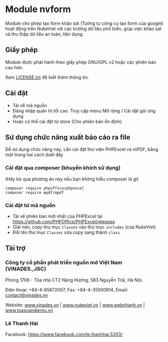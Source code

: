 # Module nvform

Module cho phép tạo form khảo sát (Tương tự công cụ tạo form của google) hoạt động trên NukeViet với các trường dữ liệu phổ biến, giúp việc khảo sát và thu thập dữ liệu an toàn, tiện dụng.

## Giấy phép
Module được phát hành theo giấy phép GNU/GPL v2 hoặc các phiên bản cao hơn.

Xem [LICENSE.txt](LICENSE.txt) để biết thêm thông tin.

## Cài đặt
- Tải về mã nguồn
- Đăng nhập quản trị tối cao. Truy cập menu Mở rộng / Cài dặt gói ứng dụng
- Hoặc có thể cài đặt từ store (Cho phiên bản ổn định)

## Sử dụng chức năng xuất báo cáo ra file

Để sử dụng chức năng này, cần cài đặt thư viện PHPExcel và mPDF, bằng một trong hai cách dưới đây
### Cài đặt qua composer (khuyến khích sử dụng)
(Hãy bỏ qua phương án này nếu bạn không hiểu composer là gì)
```
composer require phpoffice/phpexcel
composer require mpdf/mpdf
```
### Cài đặt từ mã nguồn
- Tải về phiên bản mới nhất của PHPExcel tại https://github.com/PHPOffice/PHPExcel/releases
- Giải nén, copy thư mục `Classes` vào thư mục `includes` (của NukeViet)
- Đổi tên thư mục `Classes` vừa copy sang thành `class`

## Tài trợ

### Công ty cổ phần phát triển nguồn mở Việt Nam (VINADES.,JSC)

Phòng 1706 - Tòa nhà CT2 Nàng Hương, 583 Nguyễn Trãi, Hà Nội.

Điện thoại: +84-4-85872007, Fax: +84-4-35500914, Email: contact@vinades.vn

Website: www.vinades.vn | www.nukeviet.vn | www.webnhanh.vn | www.toasoandientu.vn

### Lê Thanh Hải

Facebook: https://www.facebook.com/le.thanhhai.5203/
